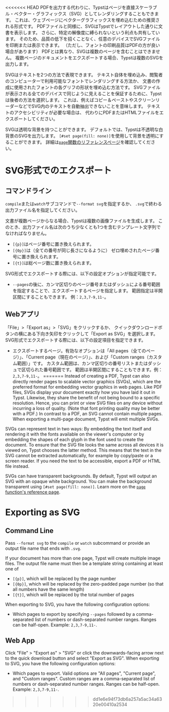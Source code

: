 <<<<<<< HEAD
PDFを出力する代わりに、Typstはページを直接スケーラブル・ベクター・グラフィックス（SVG）としてレンダリングすることもできます。
これは、ウェブページにベクターグラフィックスを埋め込むための推奨される形式です。
PDFファイルと同様に、SVGはTypstでレイアウトした通りに文書を表示します。
さらに、特定の解像度に縛られないという利点も共有しています。
そのため、品質の低下を招くことなく、任意のデバイスでSVGファイルを印刷または表示できます。
（ただし、フォントの印刷品質はPDFの方が良い場合があります）
PDFとは異なり、SVGは複数のページを含むことはできません。
複数ページのドキュメントをエクスポートする場合、Typstは複数のSVGを出力します。

SVGはテキストを2つの方法で表現できます。
テキスト自体を埋め込み、閲覧者のコンピューターで利用可能なフォントでレンダリングする方法か、
文書の作成に使用されたフォントの各グリフの形状を埋め込む方法です。
SVGファイルが表示される全てのデバイスで同じように見えることを保証するために、Typstは後者の方法を選択します。
これは、例えばコピー＆ペーストやスクリーンリーダーなどでSVG内のテキストを自動抽出できないことを意味します。
テキストのアクセシビリティが必要な場合は、
代わりにPDFまたはHTMLファイルをエクスポートしてください。

SVGは透明な背景を持つことができます。
デフォルトでは、Typstは不透明な白背景のSVGを出力します。
`[#set page(fill: none)]`を使用して背景を透明にすることができます。
詳細は[`page`関数のリファレンスページ]($page.fill)を確認してください。

# SVG形式でのエクスポート
## コマンドライン
`compile`または`watch`サブコマンドで`--format svg`を指定するか、
`.svg`で終わる出力ファイル名を指定してください。

文書が複数ページからなる場合、Typstは複数の画像ファイルを生成します。
このとき、出力ファイル名は次のうち少なくとも1つを含むテンプレート文字列でなければなりません。
- `[{p}]`はページ番号に置き換えられます。
- `[{0p}]`は（全ての番号が同じ長さになるように）
  ゼロ埋めされたページ番号に置き換えられます。
- `[{t}]`は総ページ数に置き換えられます。

SVG形式でエクスポートする際には、以下の設定オプションが指定可能です。

- `--pages`の後に、カンマ区切りのページ番号またはダッシュによる番号範囲を指定することで、エクスポートするページを指定します。
  範囲指定は半開区間にすることもできます。
  例：`2,3,7-9,11-`。

## Webアプリ
「File」>「Export as」>「SVG」をクリックするか、
クイックダウンロードボタンの横にある下向き矢印をクリックして「Export as SVG」を選択します。
SVG形式でエクスポートする際には、以下の設定項目を指定できます。

- エクスポートするページ。有効なオプションは「All pages（全てのページ）」、「Current page（現在のページ）」、および「Custom ranges（カスタム範囲）」です。
  カスタム範囲は、カンマ区切りの番号リストまたはダッシュで区切られた番号範囲です。
  範囲は半開区間にすることもできます。例：`2,3,7-9,11-`。
=======
Instead of creating a PDF, Typst can also directly render pages to scalable
vector graphics (SVGs), which are the preferred format for embedding vector
graphics in web pages. Like PDF files, SVGs display your document exactly how
you have laid it out in Typst. Likewise, they share the benefit of not being
bound to a specific resolution. Hence, you can print or view SVG files on any
device without incurring a loss of quality. (Note that font printing quality may
be better with a PDF.) In contrast to a PDF, an SVG cannot contain multiple
pages. When exporting a multi-page document, Typst will emit multiple SVGs.

SVGs can represent text in two ways: By embedding the text itself and rendering
it with the fonts available on the viewer's computer or by embedding the shapes
of each glyph in the font used to create the document. To ensure that the SVG
file looks the same across all devices it is viewed on, Typst chooses the latter
method. This means that the text in the SVG cannot be extracted automatically,
for example by copy/paste or a screen reader. If you need the text to be
accessible, export a PDF or HTML file instead.

SVGs can have transparent backgrounds. By default, Typst will output an SVG with
an opaque white background. You can make the background transparent using
`[#set page(fill: none)]`. Learn more on the
[`page` function's reference page]($page.fill).

# Exporting as SVG
## Command Line
Pass `--format svg` to the `compile` or `watch` subcommand or provide an output
file name that ends with `.svg`.

If your document has more than one page, Typst will create multiple image files.
The output file name must then be a template string containing at least one of
- `[{p}]`, which will be replaced by the page number
- `[{0p}]`, which will be replaced by the zero-padded page number (so that all
  numbers have the same length)
- `[{t}]`, which will be replaced by the total number of pages

When exporting to SVG, you have the following configuration options:

- Which pages to export by specifying `--pages` followed by a comma-separated
  list of numbers or dash-separated number ranges. Ranges can be half-open.
  Example: `2,3,7-9,11-`.

## Web App
Click "File" > "Export as" > "SVG" or click the downwards-facing arrow next to
the quick download button and select "Export as SVG". When exporting to SVG, you
have the following configuration options:

- Which pages to export. Valid options are "All pages", "Current page", and
  "Custom ranges". Custom ranges are a comma-separated list of numbers or
  dash-separated number ranges. Ranges can be half-open. Example: `2,3,7-9,11-`.
>>>>>>> dd1e6e94f73db6a257a5ac34a6320e00410a2534
